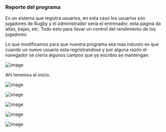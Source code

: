 ### Reporte del programa
Es un sistema que registra usuarios, en esta caso los usuarios son jugadores de Rugby y el administrador seria el entrenador, esta pagina da altas, bajas, etc.
Todo esto para llevar un control del rendimiento de los jugadores.

Lo que modificamos para que nuestra programa sea mas robusto es que cuando un nuevo usuario esta regristrandose y por alguna razón el navegador se cierra
algunos campos que ya escribio se mantengan.

![image](https://github.com/HSamuelGomezC/Computacion-Tolerante-a-Fallas/assets/106403018/3cdc32be-029a-41b5-aae4-ce187c36d4df)

Ahi tenemos el inicio.

![image](https://github.com/HSamuelGomezC/Computacion-Tolerante-a-Fallas/assets/106403018/fb35b788-dd11-40b8-b004-226c55305c87)



![image](https://github.com/HSamuelGomezC/Computacion-Tolerante-a-Fallas/assets/106403018/99de8405-5c62-49a1-955d-8137efda2f6f)

![image](https://github.com/HSamuelGomezC/Computacion-Tolerante-a-Fallas/assets/106403018/6b25c6c2-d2eb-4a3b-af96-f587146cdb62)

![image](https://github.com/HSamuelGomezC/Computacion-Tolerante-a-Fallas/assets/106403018/cd9e5a4a-d790-4f82-9d10-aab1470cf5af)

![image](https://github.com/HSamuelGomezC/Computacion-Tolerante-a-Fallas/assets/106403018/6d2d9b8b-9b87-476b-a785-f623e1cec335)
